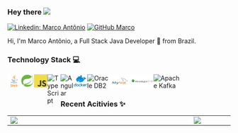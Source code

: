 ### Hey there <img src="https://media.giphy.com/media/hvRJCLFzcasrR4ia7z/giphy.gif" width="25px">

[![Linkedin: Marco Antônio](https://img.shields.io/badge/-MarcoAntonioBorges-blue?style=flat-square&logo=Linkedin&logoColor=white&link=	)](https://www.linkedin.com/in/marcoantonioborges/)
[![GitHub Marco](https://img.shields.io/github/followers/MarcoAntonioBorges?label=follow&style=social)](https://github.com/grecolima)

Hi, I'm Marco Antônio, a Full Stack Java Developer 🚀 from Brazil. 

### Technology Stack 💻

<img align="left" alt="Java" width="30px" src="https://raw.githubusercontent.com/github/explore/80688e429a7d4ef2fca1e82350fe8e3517d3494d/topics/java/java.png" />
<img align="left" alt="Spring Boot" width="30px" src="https://raw.githubusercontent.com/github/explore/80688e429a7d4ef2fca1e82350fe8e3517d3494d/topics/spring-boot/spring-boot.png" />
<img align="left" alt="JavaScript" width="30px" src="https://raw.githubusercontent.com/github/explore/80688e429a7d4ef2fca1e82350fe8e3517d3494d/topics/javascript/javascript.png" />
<img align="left" alt="TypeScript" width="30px" src="https://i.pinimg.com/originals/c3/8e/e8/c38ee8475ee7f3680f706c56c3a1194c.png" />
<img align="left" alt="Angular" width="30px" src="https://mpng.subpng.com/20180816/ojk/kisspng-angularjs-javascript-logo-website-development-web-design-amp-development-vancouver-webilize-5b7506531d49e5.30814716153439598712.jpg" />
<img align="left" alt="Docker" width="30px" src="https://raw.githubusercontent.com/github/explore/80688e429a7d4ef2fca1e82350fe8e3517d3494d/topics/docker/docker.png" />
<img align="left" alt="Oracle DB2" width="50px" src="https://img.favpng.com/24/1/24/oracle-corporation-oracle-database-computer-icons-computer-software-png-favpng-g8NNMvn99xUHgBEybj9tu90Ya.jpg" />
<img align="left" alt="Mysql" width="50px" height="30px" src="https://raw.githubusercontent.com/github/explore/80688e429a7d4ef2fca1e82350fe8e3517d3494d/topics/mysql/mysql.png" />
<img align="left" alt="MongoDB" width="50px" height="30px" src="https://raw.githubusercontent.com/github/explore/80688e429a7d4ef2fca1e82350fe8e3517d3494d/topics/mongodb/mongodb.png" />
<img align="left" alt="Apache Kafka" width="60px" src="https://cdn-images-1.medium.com/max/1200/1*kqpVTzo8b0e2oKdOjWQxZA.png" />


<br />
<br />

### Recent Acitivies ✨
<center>
<table>
  <tr>
      <td><img width="400px" align="left" src="https://github-readme-stats.vercel.app/api/top-langs/?username=MarcoAntonioBorges&hide=html&layout=compact&theme=dark" /></td>
      <td><img width="440px" align="left" src="https://github-readme-stats.vercel.app/api?username=MarcoAntonioBorges&theme=dark&show_icons=true" /></td>
  </tr>  
